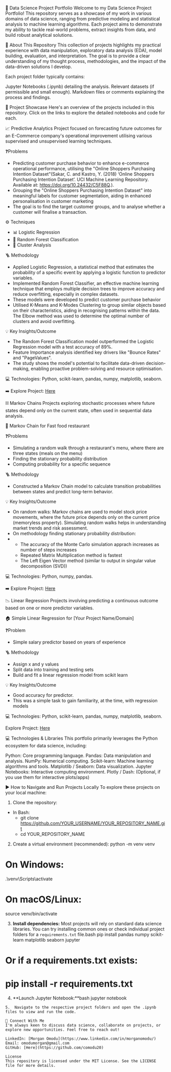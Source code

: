 🔬 Data Science Project Portfolio
Welcome to my Data Science Project Portfolio! This repository serves as a showcase of my work in various domains of data science, ranging from predictive modeling and statistical analysis to machine learning algorithms. Each project aims to demonstrate my ability to tackle real-world problems, extract insights from data, and build robust analytical solutions.

🎯 About This Repository
This collection of projects highlights my practical experience with data manipulation, exploratory data analysis (EDA), model building, evaluation, and interpretation. The goal is to provide a clear understanding of my thought process, methodologies, and the impact of the data-driven solutions I develop.

Each project folder typically contains:

Jupyter Notebooks (.ipynb) detailing the analysis.
Relevant datasets (if permissible and small enough).
Markdown files or comments explaining the process and findings.

📂 Project Showcase
Here's an overview of the projects included in this repository. Click on the links to explore the detailed notebooks and code for each.


📈 Predictive Analytics
Project focused on forecasting future outcomes for an E-Commerce company's operational improvement utilising various supervised and unsupervised learning techniques.

❓Problems
* Predicting customer purchase behavior to enhance e-commerce operational performance, utilising the "Online Shoppers Purchasing Intention Dataset"(Sakar, C. and Kastro, Y. (2018) ‘Online Shoppers Purchasing Intention Dataset’. UCI Machine Learning Repository. Available at: https://doi.org/10.24432/C5F88Q.).
* Grouping the "Online Shoppers Purchasing Intention Dataset" into meaningful labels for customer segmentation, aiding in enhanced personalisation in customer marketing
* The goal is to find the target customer groups, and to analyse whether a customer will finalise a transaction.

⚙️ Techniques
* 📊 Logistic Regression
* 🌳 Random Forest Classification
* 👥 Cluster Analysis

🪜 Methodology
* Applied Logistic Regression, a statistical method that estimates the probability of a specific event by applying a logistic function to predictor variables.
* Implemented Random Forest Classifier, an effective machine learning technique that employs multiple decision trees to improve accuracy and reduce overfitting, especially in complex datasets. 
* These models were developed to predict customer purchase behavior
* Utilised K-Means and K-Modes Clustering to group similar objects based on their characteristics, aiding in recognising patterns within the data. The Elbow method was used to determine the optimal number of clusters and avoid overfitting.

💡 Key Insights/Outcome
* The Random Forest Classification model outperformed the Logistic Regression model with a test accuracy of 89%.
* Feature Importance analysis identified key drivers like "Bounce Rates" and "PageValues".
* The study shows the model's potential to facilitate data-driven decision-making, enabling proactive problem-solving and resource optimisation.

💻 Technologies: Python, scikit-learn, pandas, numpy, matplotlib, seaborn.

➡️ Explore Project: [Here](https://github.com/comodu20/My-Work_ipynb/blob/ae26cdf0ae8cded33d784dd985c0b6b7f225c9c3/UEL-DS/Summative%20assessment_mod%204/Predictive%20analysis%20of%20customer%20intention%20with%20web%20browser%20data.ipynb)



⛓️ Markov Chains
Projects exploring stochastic processes where future states depend only on the current state, often used in sequential data analysis.

🚶 Markov Chain for Fast food restaurant

❓Problems
* Simulating a random walk through a restaurant's menu, where there are three states (meals on the menu)
* Finding the stationary probability distribution
* Computing probability for a specific sequence

🪜 Methodology 
* Constructed a Markov Chain model to calculate transition probabilities between states and predict long-term behavior.

💡 Key Insights/Outcome
* On random walks: Markov chains are used to model stock price movements, where the future price depends only on the current price (memoryless property). Simulating random walks helps in understanding market trends and risk assessment.
* On methodology finding stationary probability distribution:
* * The accuracy of the Monte Carlo simulation apprach increases as number of steps increases
  * Repeated Matrix Multiplication method is fastest
  * The Left Eigen Vector method (similar to output in singular value decomposition (SVD))

💻 Technologies: Python, numpy, pandas.

➡️ Explore Project: [Here](https://github.com/comodu20/My-Work_ipynb/blob/565ec2332b27923eb3a2fa563deb94e2754b39d7/UEL-DS/Markov%20processes/Markov%20chain%20simulation_1.ipynb)


📉 Linear Regression
Projects involving predicting a continuous outcome based on one or more predictor variables.

🏠 Simple Linear Regression for [Your Project Name/Domain]

❓Problem
* Simple salary predictor based on years of experience 

🪜 Methodology 
* Assign x and y values
* Split data into training and testing sets
* Build and fit a linear regression model from scikit learn

💡 Key Insights/Outcome
* Good accuracy for predictor.
* This was a simple task to gain familiarity, at the time, with regression models

💻 Technologies: Python, scikit-learn, pandas, numpy, matplotlib, seaborn.

Explore Project: [Here](https://github.com/comodu20/My-Work_ipynb/blob/2e79b50a85eb4003a14cf73500cd03090bcca3b4/UEL-DS/Linear%20Regression/Simple%20Linear%20Regression.ipynb)


💻 Technologies & Libraries
This portfolio primarily leverages the Python ecosystem for data science, including:

Python: Core programming language.
Pandas: Data manipulation and analysis.
NumPy: Numerical computing.
Scikit-learn: Machine learning algorithms and tools.
Matplotlib / Seaborn: Data visualization.
Jupyter Notebooks: Interactive computing environment.
Plotly / Dash: (Optional, if you use them for interactive plots/apps)


▶️ How to Navigate and Run Projects Locally
To explore these projects on your local machine:

1. Clone the repository:
* In Bash:
  - git clone https://github.com/YOUR_USERNAME/YOUR_REPOSITORY_NAME.git
  - cd YOUR_REPOSITORY_NAME

2. Create a virtual environment (recommended):
    python -m venv venv
# On Windows:
.\venv\Scripts\activate
# On macOS/Linux:
source venv/bin/activate

3. **Install dependencies:** Most projects will rely on standard data science libraries. You can try installing common ones or check individual project folders for a `requirements.txt` file.bash
pip install pandas numpy scikit-learn matplotlib seaborn jupyter
# Or if a requirements.txt exists:
# pip install -r requirements.txt

4. **Launch Jupyter Notebook:**bash
jupyter notebook
```
5.  Navigate to the respective project folders and open the .ipynb files to view and run the code.

🤝 Connect With Me
I'm always keen to discuss data science, collaborate on projects, or explore new opportunities. Feel free to reach out!

LinkedIn: [Morgan Omodu](https://www.linkedin.com/in/morganomodu/)
Email: omodumorgan@gmail.com
GitHub: [Here](https://github.com/comodu20)

License
This repository is licensed under the MIT License. See the LICENSE file for more details.
